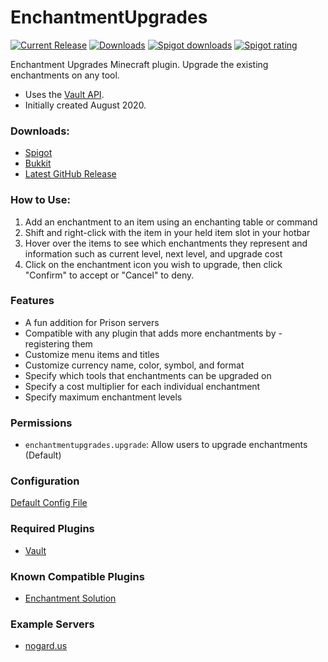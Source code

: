 # EnchantmentUpgrades

[![Current Release](https://img.shields.io/github/release/meowsome/EnchantmentUpgrades.svg)](https://github.com/meowsome/EnchantmentUpgrades/releases/latest)
[![Downloads](https://img.shields.io/github/downloads/meowsome/EnchantmentUpgrades/latest/total.svg)](https://github.com/meowsome/EnchantmentUpgrades/releases/latest)
[![Spigot downloads](https://img.shields.io/spiget/downloads/91731?label=Spigot%20downloads)](https://www.spigotmc.org/resources/91731/)
[![Spigot rating](https://img.shields.io/spiget/rating/91731?label=Spigot%20rating)](https://www.spigotmc.org/resources/91731/)


Enchantment Upgrades Minecraft plugin. Upgrade the existing enchantments on any tool.

- Uses the [Vault API](https://github.com/MilkBowl/VaultAPI).
- Initially created August 2020.

### Downloads:
- [Spigot](https://www.spigotmc.org/resources/enchantment-upgrades.91731/)
- [Bukkit](https://dev.bukkit.org/projects/enchantment-upgrades)
- [Latest GitHub Release](https://github.com/meowsome/EnchantmentUpgrades/releases/latest)


### How to Use:
1. Add an enchantment to an item using an enchanting table or command
2. Shift and right-click with the item in your held item slot in your hotbar
3. Hover over the items to see which enchantments they represent and information such as current level, next level, and upgrade cost
4. Click on the enchantment icon you wish to upgrade, then click "Confirm" to accept or "Cancel" to deny.

### Features
- A fun addition for Prison servers
- Compatible with any plugin that adds more enchantments by - registering them
- Customize menu items and titles
- Customize currency name, color, symbol, and format
- Specify which tools that enchantments can be upgraded on
- Specify a cost multiplier for each individual enchantment
- Specify maximum enchantment levels

### Permissions
- `enchantmentupgrades.upgrade`: Allow users to upgrade enchantments (Default)

### Configuration
[Default Config File](https://github.com/meowsome/EnchantmentUpgrades/blob/master/src/main/resources/config.yml)

### Required Plugins
- [Vault](https://www.spigotmc.org/resources/vault.34315/)

### Known Compatible Plugins
- [Enchantment Solution](https://www.spigotmc.org/resources/enchantment-solution.59556/)

### Example Servers
- [nogard.us](https://nogard.us/)